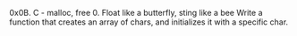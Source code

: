 0x0B. C - malloc, free
0. Float like a butterfly, sting like a bee
Write a function that creates an array of chars, and initializes it with a specific char.
